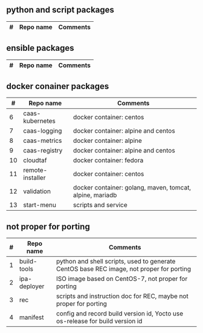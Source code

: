 ## python and script packages

| #     |Repo name|Comments|
|-------|---------|--------|

## ensible packages

| #     |Repo name|Comments|
|-------|---------|--------|

## docker conainer packages

| #     |Repo name|Comments|
|-------|---------|--------|
|6|caas-kubernetes|docker container: centos|
|7|caas-logging|docker container: alpine and centos|
|8|caas-metrics|docker container: alpine|
|9|caas-registry|docker container: alpine and centos|
|10|cloudtaf|docker container: fedora|
|11|remote-installer|docker container: centos|
|12|validation|docker container: golang, maven, tomcat, alpine, mariadb|
|13|start-menu|scripts and service|

## not proper for porting

| #     |Repo name|Comments|
|-------|---------|--------|
|1|build-tools|python and shell scripts, used to generate CentOS base REC image, not proper for porting|
|2|ipa-deployer|ISO image based on CentOS-7, not proper for porting|
|3|rec|scripts and instruction doc for REC, maybe not proper for porting|
|4|manifest|config and record build version id, Yocto use os-release for build version id|
